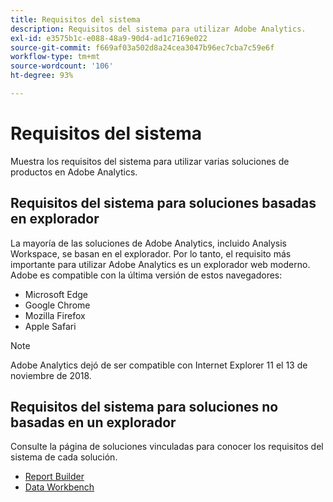 ```yaml
---
title: Requisitos del sistema
description: Requisitos del sistema para utilizar Adobe Analytics.
exl-id: e3575b1c-e088-48a9-90d4-ad1c7169e022
source-git-commit: f669af03a502d8a24cea3047b96ec7cba7c59e6f
workflow-type: tm+mt
source-wordcount: '106'
ht-degree: 93%

---
```


# Requisitos del sistema

Muestra los requisitos del sistema para utilizar varias soluciones de productos en Adobe Analytics.

## Requisitos del sistema para soluciones basadas en explorador

La mayoría de las soluciones de Adobe Analytics, incluido Analysis Workspace, se basan en el explorador. Por lo tanto, el requisito más importante para utilizar Adobe Analytics es un explorador web moderno. Adobe es compatible con la última versión de estos navegadores:

* Microsoft Edge
* Google Chrome
* Mozilla Firefox
* Apple Safari

>[!NOTE]
>
>Adobe Analytics dejó de ser compatible con Internet Explorer 11 el 13 de noviembre de 2018.

## Requisitos del sistema para soluciones no basadas en un explorador

Consulte la página de soluciones vinculadas para conocer los requisitos del sistema de cada solución.

* [Report Builder](/help/analyze/report-builder/setup/system-requirements.md)
* [Data Workbench](https://experienceleague.adobe.com/docs/data-workbench/using/install/c-data-workbench-client-install.html)
